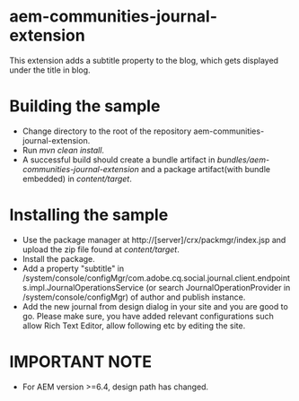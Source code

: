 aem-communities-journal-extension
=================================
This extension adds a subtitle property to the blog, which gets displayed under the title in blog.

Building the sample
===================

* Change directory to the root of the repository aem-communities-journal-extension.
* Run *mvn clean install*.
* A successful build should create a bundle artifact in *bundles/aem-communities-journal-extension* and a package artifact(with bundle embedded) in *content/target*.

Installing the sample
=====================

* Use the package manager at http://[server]/crx/packmgr/index.jsp and upload the zip file found at *content/target*.
* Install the package.
* Add a property "subtitle" in /system/console/configMgr/com.adobe.cq.social.journal.client.endpoints.impl.JournalOperationsService (or search JournalOperationProvider in /system/console/configMgr) of author and publish instance.
* Add the new journal from design dialog in your site and you are good to go. Please make sure, you have added relevant configurations such allow Rich Text Editor, allow following etc by editing the site.


IMPORTANT NOTE
==============
* For AEM version >=6.4, design path has changed.
